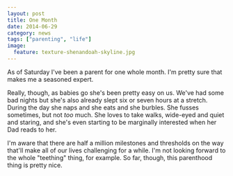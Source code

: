```yaml
---
layout: post
title: One Month
date: 2014-06-29
category: news
tags: ["parenting", "life"]
image:
  feature: texture-shenandoah-skyline.jpg
---
```


As of Saturday I've been a parent for one whole month. I'm pretty sure that makes me a seasoned expert.

Really, though, as babies go she's been pretty easy on us. We've had some bad nights but she's also already slept six or seven hours at a stretch. During the day she naps and she eats and she burbles. She fusses sometimes, but not *too* much. She loves to take walks, wide-eyed and quiet and staring, and she's even starting to be marginally interested when her Dad reads to her.

I'm aware that there are half a million milestones and thresholds on the way that'll make all of our lives challenging for a while. I'm not looking forward to the whole "teething" thing, for example. So far, though, this parenthood thing is pretty nice.
